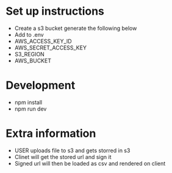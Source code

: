 # Set up instructions
- Create a s3 bucket generate the following below
- Add to .env
- AWS_ACCESS_KEY_ID
- AWS_SECRET_ACCESS_KEY
- S3_REGION
- AWS_BUCKET

# Development
- npm install 
- npm run dev

# Extra information
- USER uploads file to s3 and gets storred in s3
- Clinet will get the stored url and sign it
- Signed url will then be loaded as csv and rendered on client


